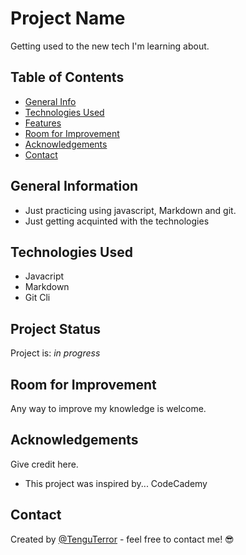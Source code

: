 # Project Name
Getting used to the new tech I'm learning about. <!-- If you have the project hosted somewhere, include the link here. -->

## Table of Contents
* [General Info](#general-information)
* [Technologies Used](#technologies-used)
* [Features](#features)
* [Room for Improvement](#room-for-improvement)
* [Acknowledgements](#acknowledgements)
* [Contact](#contact)
<!-- * [License](#license) -->


## General Information
- Just practicing using javascript, Markdown and git.
- Just getting acquinted with the technologies
<!-- You don't have to answer all the questions - just the ones relevant to your project. -->


## Technologies Used
- Javacript
- Markdown
- Git Cli



## Project Status
Project is: _in progress_ 


## Room for Improvement
Any way to improve my knowledge is welcome.



## Acknowledgements
Give credit here.
- This project was inspired by... CodeCademy


## Contact
Created by [@TenguTerror](https://www.vegasduard@gmail.com/) - feel free to contact me! 😎


<!-- Optional -->
<!-- ## License -->
<!-- This project is open source and available under the [... License](). -->

<!-- You don't have to include all sections - just the one's relevant to your project -->